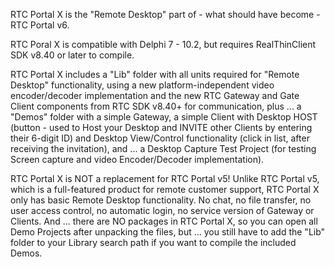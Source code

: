 RTC Portal X is the "Remote Desktop" part of - what should have become - RTC Portal v6.

RTC Poral X is compatible with Delphi 7 - 10.2, but requires RealThinClient SDK v8.40 or later to compile.

RTC Portal X includes a "Lib" folder with all units required for "Remote Desktop" functionality, using a new platform-independent video encoder/decoder implementation and the new RTC Gateway and Gate Client components from RTC SDK v8.40+ for communication, plus ... a "Demos" folder with a simple Gateway, a simple Client with Desktop HOST (button - used to Host your Desktop and INVITE other Clients by entering their 6-digit ID) and Desktop View/Control functionality (click in list, after receiving the invitation), and ... a Desktop Capture Test Project (for testing Screen capture and video Encoder/Decoder implementation).

RTC Portal X is NOT a replacement for RTC Portal v5! Unlike RTC Portal v5, which is a full-featured product for remote customer support, RTC Portal X only has basic Remote Desktop functionality. No chat, no file transfer, no user access control, no automatic login, no service version of Gateway or Clients. And ... there are NO packages in RTC Portal X, so you can open all Demo Projects after unpacking the files, but ... you still have to add the "Lib" folder to your Library search path if you want to compile the included Demos.
